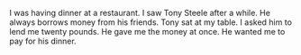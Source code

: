 I was having dinner at a restaurant. I saw Tony Steele after a while.
He always borrows money from his friends. Tony sat at my table.
I asked him to lend me twenty pounds. He gave me the money at once.
He wanted me to pay for his dinner.
